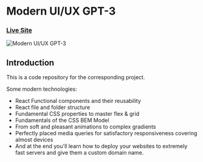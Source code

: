 # Modern UI/UX GPT-3
### [Live Site](https://gpt3-qareda.com/)

![Modern UI/UX GPT-3](https://i.ibb.co/TR5LW9z/image.png)


## Introduction
This is a code repository for the corresponding project. 

Some modern technologies:

- React Functional components and their reusability
- React file and folder structure
- Fundamental CSS properties to master flex & grid
- Fundamentals of the CSS BEM Model
- From soft and pleasant animations to complex gradients
- Perfectly placed media queries for satisfactory responsiveness covering almost devices
- And at the end you'll learn how to deploy your websites to extremely fast servers and give them a custom domain name.

